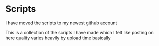 # Scripts
I have moved the scripts to my newest github account

This is a collection of the scripts I have made which I felt like posting on here quality varies heavily by upload time basically
